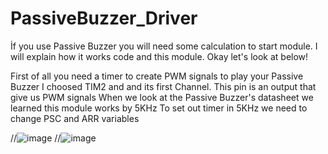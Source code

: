 # PassiveBuzzer_Driver
İf you use Passive Buzzer you will need some calculation to start module. 
I will explain how it works code and this module. Okay let's look at below!

First of all you need a timer to create PWM signals to play your Passive Buzzer
I choosed TIM2 and and its first Channel. This pin is an output that give us PWM signals
When we look at the Passive Buzzer's datasheet we learned this module works by 5KHz
To set out timer in 5KHz we need to change PSC and ARR variables

//![image](https://github.com/YEK-Kayra/PassiveBuzzer_Driver/assets/124110070/057c47d0-e264-4560-aea6-79962aecd0f5)
//![image](https://github.com/YEK-Kayra/PassiveBuzzer_Driver/assets/124110070/5a93b04b-fb35-4fb2-8965-55bb389685af)

